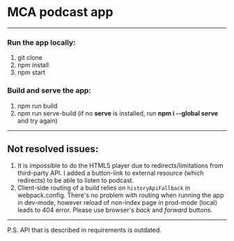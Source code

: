 # MCA podcast app

---

### Run the app locally:
1. git clone 
2. npm install
3. npm start

### Build and serve the app:
1. npm run build
2. npm run serve-build (if no **serve** is installed, run **npm i --global serve** and try again)

---

## Not resolved issues:
1. It is impossible to do the HTML5 player due to redirects/limitations from third-party API. I added a button-link to external resource (which redirects) to be able to listen to podcast.
2. Client-side routing of a build relies on `historyApiFallback` in webpack.config. There's no problem with routing when running the app in dev-mode, however reload of non-index page in prod-mode (local) leads to 404 error. Please use browser's _back_ and _forward_ buttons.

---

P.S. API that is described in requirements is outdated.
